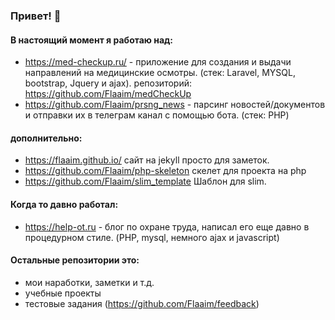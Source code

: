 ### Привет! :wave:
#### В настоящий момент я работаю над:
- https://med-checkup.ru/ - приложение для создания и выдачи направлений на медицинские осмотры. (стек: Laravel, MYSQL, bootstrap, Jquery и ajax).  репозиторий: https://github.com/Flaaim/medCheckUp
- https://github.com/Flaaim/prsng_news - парсинг новостей/документов и отправки их в телеграм канал с помощью бота. (стек: PHP)

#### дополнительно:
 - https://flaaim.github.io/ сайт на jekyll просто для заметок. 
 - https://github.com/Flaaim/php-skeleton скелет для проекта на php
 - https://github.com/Flaaim/slim_template Шаблон для slim.

#### Когда то давно работал: 
- https://help-ot.ru - блог по охране труда, написал его еще давно в процедурном стиле. (PHP, mysql, немного ajax и javascript)

#### Остальные репозитории это: 
- мои наработки, заметки и т.д.
- учебные проекты
- тестовые задания (https://github.com/Flaaim/feedback)
